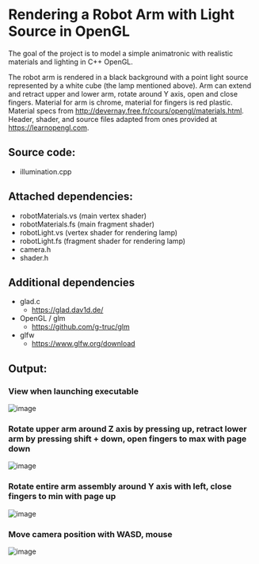# Rendering a Robot Arm with Light Source in OpenGL

The goal of the project is to model a simple animatronic with realistic materials and lighting in C++ OpenGL.

The robot arm is rendered in a black background with a point light source represented by a
white cube (the lamp mentioned above). Arm can extend and retract upper and lower arm, rotate
around Y axis, open and close fingers. Material for arm is chrome, material for fingers is red plastic.
Material specs from http://devernay.free.fr/cours/opengl/materials.html. Header, shader, and source files
adapted from ones provided at https://learnopengl.com. 

## Source code:
- illumination.cpp

## Attached dependencies:
- robotMaterials.vs (main vertex shader)
- robotMaterials.fs (main fragment shader)
- robotLight.vs (vertex shader for rendering lamp)
- robotLight.fs (fragment shader for rendering lamp)
- camera.h
- shader.h

## Additional dependencies
- glad.c
  - https://glad.dav1d.de/
- OpenGL / glm
  - https://github.com/g-truc/glm
- glfw
  - https://www.glfw.org/download

## Output:

### View when launching executable
![image](https://github.com/cmm1382/Visualization/assets/148571043/6891b90b-4e77-4f15-b0ac-ebf5910cd944)

### Rotate upper arm around Z axis by pressing up, retract lower arm by pressing shift + down, open fingers to max with page down
![image](https://github.com/cmm1382/Visualization/assets/148571043/2abc1a4d-a7b1-43b7-99a7-bdb2710319ec)

### Rotate entire arm assembly around Y axis with left, close fingers to min with page up
![image](https://github.com/cmm1382/Visualization/assets/148571043/512aa3e1-3f6a-47a9-8d0d-1d846235eafe)

### Move camera position with WASD, mouse
![image](https://github.com/cmm1382/Visualization/assets/148571043/24c11e81-8259-4eab-991f-fa69f56a597c)
